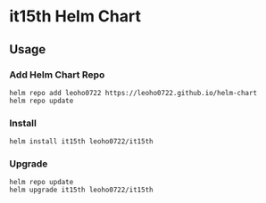 # it15th Helm Chart

## Usage

### Add Helm Chart Repo

```shell
helm repo add leoho0722 https://leoho0722.github.io/helm-chart
helm repo update
```

### Install

```shell
helm install it15th leoho0722/it15th
```

### Upgrade

```shell
helm repo update
helm upgrade it15th leoho0722/it15th
```
